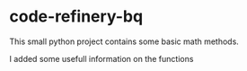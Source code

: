 # code-refinery-bq

This small python project contains some basic math methods.


I added some usefull information on the functions
